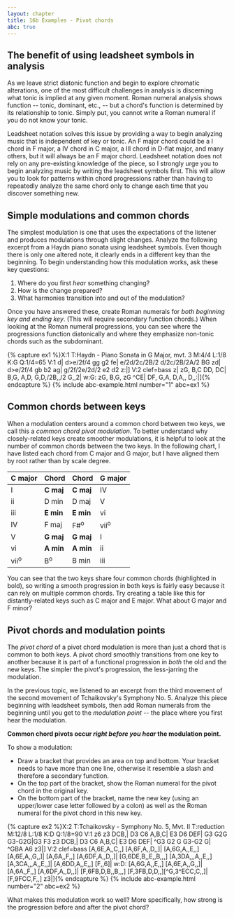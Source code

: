 ```yaml
---
layout: chapter
title: 16b Examples - Pivot chords
abc: true
---
```


## The benefit of using leadsheet symbols in analysis

As we leave strict diatonic function and begin to explore chromatic alterations, one of the most difficult challenges in analysis is discerning what tonic is implied at any given moment. Roman numeral analysis shows function -- tonic, dominant, etc., -- but a chord's function is determined by its relationship to tonic. Simply put, you cannot write a Roman numeral if you do not know your tonic.

Leadsheet notation solves this issue by providing a way to begin analyzing music that is independent of key or tonic. An F major chord could be a I chord in F major, a IV chord in C major, a III chord in D-flat major, and many others, but it will always be an F major chord. Leadsheet notation does not rely on any pre-existing knowledge of the piece, so I strongly urge you to begin analyzing music by writing the leadsheet symbols first. This will allow you to look for patterns within chord progressions rather than having to repeatedly analyze the same chord only to change each time that you discover something new.

## Simple modulations and common chords

The simplest modulation is one that uses the expectations of the listener and produces modulations through slight changes. Analyze the following excerpt from a Haydn piano sonata using leadsheet symbols. Even though there is only one altered note, it clearly ends in a different key than the beginning. To begin understanding how this modulation works, ask these key questions:
1. Where do you first *hear* something changing?
2. How is the change prepared?
3. What harmonies transition into and out of the modulation? 

Once you have answered these, create Roman numerals for *both beginning key and ending key*. (This will require secondary function chords.) When looking at the Roman numeral progressions, you can see where the progressions function diatonically and where they emphasize non-tonic chords such as the subdominant.

{% capture ex1 %}X:1
T:Haydn - Piano Sonata in G Major, mvt. 3
M:4/4
L:1/8
K:G
Q:1/4=65
V:1
d| d>e/2f/4 gg g2 fe| e/2d/2c/2B/2 d/2c/2B/2A/2 BG zd|
d>e/2f/4 gb b2 ag| g/2f/2e/2d/2 e2 d2 z:|]
V:2 clef=bass
z| zG, B,C DD, DC| B,G, A,D, G,D,/2B,,/2 G,,2|
w:G:
zG, B,G, zG ^CE| DF, G,A, D,A,, D,,:|]{% endcapture %}
{% include abc-example.html number="1" abc=ex1 %}

## Common chords between keys

When a modulation centers around a common chord between two keys, we call this a *common chord pivot modulation*. To better understand why closely-related keys create smoother modulations, it is helpful to look at the number of common chords between the two keys. In the following chart, I have listed each chord from C major and G major, but I have aligned them by root rather than by scale degree.

C major | Chord | Chord | G major
 --- | --- | --- | ---
 I | **C maj** | **C maj** | IV
 ii | D min | D maj | V
 iii | **E min** | **E min** | vi
 IV | F maj | F#<sup>o</sup> | vii<sup>o</sup>
 V | **G maj** | **G maj** | I
 vi | **A min** | **A min** | ii
 vii<sup>o</sup> | B<sup>o</sup> | B min | iii

You can see that the two keys share four common chords (highlighted in bold), so writing a smooth progression in both keys is fairly easy because it can rely on multiple common chords. Try creating a table like this for distantly-related keys such as C major and E major. What about G major and F minor?

## Pivot chords and modulation points

The *pivot chord* of a pivot chord modulation is more than just a chord that is common to both keys. A pivot chord smoothly transitions from one key to another because it is part of a functional progression in *both* the old and the new keys. The simpler the pivot's progression, the less-jarring the modulation.

In the previous topic, we listened to an excerpt from the third movement of the second movement of Tchaikovsky's Symphony No. 5. Analyze this piece beginning with leadsheet symbols, then add Roman numerals from the beginning until you get to the *modulation point* -- the place where you first hear the modulation. 

**Common chord pivots occur *right before you hear* the modulation point.** 

To show a modulation:
- Draw a bracket that provides an area on top and bottom. Your bracket needs to have more than one line, otherwise it resemble a slash and therefore a secondary function.
- On the top part of the bracket, show the Roman numeral for the pivot chord in the original key.
- On the bottom part of the bracket, name the new key (using an upper/lower case letter followed by a colon) as well as the Roman numeral for the pivot chord in this new key. 

{% capture ex2 %}X:2
T:Tchaikovsky - Symphony No. 5, Mvt. II
T:reduction
M:12/8
L:1/8
K:D
Q:1/8=90
V:1
z6 z3 DCB,| D3 C6 A,B,C| E3 D6 DEF| G3 G2G G3-G2G|G3 F3 z3 DCB,|
D3 C6 A,B,C| E3 D6 DEF| ^G3 G2 G G3-G2 G| ^GBA A6 z3|]
V:2 clef=bass
[A,6E,A,,C,,] [A,6F,A,,D,,]| [A,6G,A,,E,,] [A,6E,A,,G,,]| [A,6A,,F,,] [A,6DF,A,,D,,]| [G,6DE,B,,E,,B,,,] [A,3DA,,,A,,E,,][A,3CA,,,A,,E,,]| [A,6DD,A,,E,,] [F,,6]|
w:D:
[A,6G,A,,E,,] [A,6E,A,,G,,]| [A,6A,,F,,] [A,6DF,A,,D,,]| [F,6FB,D,B,,B,,,] [F,3FB,D,D,,][^G,3^ECC,C,,]| [F,9FCC,F,,] z3|]{% endcapture %}
{% include abc-example.html number="2" abc=ex2 %}

What makes this modulation work so well? More specifically, how strong is the progression before and after the pivot chord?